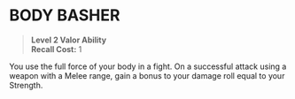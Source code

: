 # BODY BASHER

> **Level 2 Valor Ability**  
> **Recall Cost:** 1

You use the full force of your body in a fight. On a successful attack using a weapon with a Melee range, gain a bonus to your damage roll equal to your Strength.